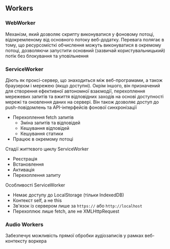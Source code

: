 ## Workers

### WebWorker

Механізм, який дозволяє скрипту виконуватися у фоновому потоці, відокремленому від основного потоку веб-додатку. Перевага полягає в тому, що ресурсомісткі обчислення можуть виконуватися в окремому потоці, дозволяючи запустити основний (зазвичай користувальницький) потік без блокування та уповільнення

### ServiceWorker

Діють як проксі-сервер, що знаходиться між веб-програмами, а також браузером і мережею (якщо доступні). Окрім іншого, він призначений для створення ефективної автономної взаємодії, перехоплення мережевих запитів та вжиття відповідних заходів на основі доступності мережі та оновлення даних на сервері. Він також дозволяє доступ до push-повідомлень та API-інтерфейсів фонової синхронізації

-   Перехоплення fetch запитів
    -   Зміна запитів та відповідей
    -   Кешування відповідей
    -   Кешування статики
-   Працює в окремому потоці

Стадії життєвого циклу ServiceWorker

-   Реєстрація
-   Встановлення
-   Активація
-   Перехоплення запиту

Особливості ServiceWorker

-   Немає доступу до LocalStorage (тільки IndexedDB)
-   Контекст self, а не this
-   Зв'язок із сервером лише за `https://` або `http://localhost`
-   Перехоплює лише fetch, але не XMLHttpRequest

### Audio Workers

Забезпечує можливість прямої обробки аудіозаписів у рамках веб-контексту воркера
